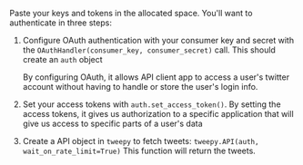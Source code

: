 <!--title={Authentication}-->

Paste your keys and tokens in the allocated space. You'll want to authenticate in three steps:

1. Configure OAuth authentication with your consumer key and secret with the `OAuthHandler(consumer_key, consumer_secret)` call. This should create an `auth` object
  
    By configuring OAuth, it allows API client app to access a user's twitter account without having to handle or store the user's login info.

2. Set your access tokens with `auth.set_access_token()`. 
  By setting the access tokens, it gives us authorization to a specific application that will give us access to specific parts of a user's data
 
3. Create a API object in `tweepy` to fetch tweets: `tweepy.API(auth, wait_on_rate_limit=True)`
  This function will return the tweets.
